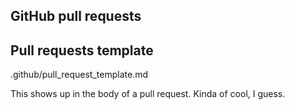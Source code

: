 ## GitHub pull requests

## Pull requests template

.github/pull_request_template.md

This shows up in the body of a pull request. Kinda of cool, I guess.

